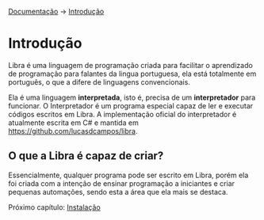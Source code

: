 [Documentação](README.md) -> [Introdução](#)
# Introdução
Libra é uma linguagem de programação criada para facilitar o aprendizado de programação para falantes da lingua portuguesa, ela está totalmente em português, o que a difere de linguagens
convencionais.

Ela é uma linguagem **interpretada**, isto é, precisa de um **interpretador** para funcionar. O Interpretador é um programa especial capaz de ler e executar códigos escritos em Libra.
A implementação oficial do interpretador é atualmente escrita em C# e mantida em https://github.com/lucasdcampos/libra.

## O que a Libra é capaz de criar?
Essencialmente, qualquer programa pode ser escrito em Libra, porém ela foi criada com a intenção de ensinar programação a iniciantes e criar pequenas automações, sendo esta a área
que ela mais se destaca.

Próximo capítulo: [Instalação](instalacao.md)
